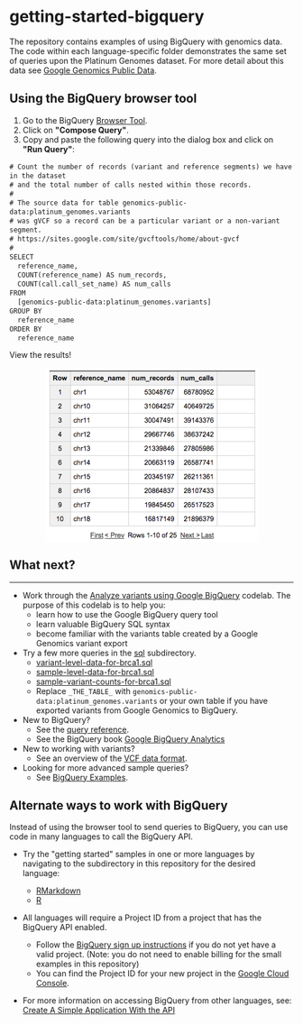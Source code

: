 # getting-started-bigquery

The repository contains examples of using BigQuery with
genomics data. The code within each language-specific folder demonstrates the
same set of queries upon the Platinum Genomes dataset.  For more detail about
this data see [Google Genomics Public Data](https://cloud.google.com/genomics/data/platinum-genomes).

## Using the BigQuery browser tool

1. Go to the BigQuery [Browser Tool](https://bigquery.cloud.google.com/table/genomics-public-data:platinum_genomes.variants).
1. Click on **"Compose Query"**.
1. Copy and paste the following query into the dialog box and click on **"Run Query"**:
```
# Count the number of records (variant and reference segments) we have in the dataset
# and the total number of calls nested within those records.
# 
# The source data for table genomics-public-data:platinum_genomes.variants
# was gVCF so a record can be a particular variant or a non-variant segment.
# https://sites.google.com/site/gvcftools/home/about-gvcf
#
SELECT
  reference_name,
  COUNT(reference_name) AS num_records,
  COUNT(call.call_set_name) AS num_calls
FROM
  [genomics-public-data:platinum_genomes.variants]
GROUP BY
  reference_name
ORDER BY
  reference_name
```

View the results!

<img src="figure/result.png" title="Query Results" alt="Query Results" style="display: block; margin: auto;" />

## What next?
----------
  * Work through the [Analyze variants using Google BigQuery](http://googlegenomics.readthedocs.org/en/latest/use_cases/analyze_variants/analyze_variants_with_bigquery.html) codelab.  The purpose of this codelab is to help you:
    * learn how to use the Google BigQuery query tool
    * learn valuable BigQuery SQL syntax
    * become familiar with the variants table created by a Google Genomics variant export
  * Try a few more queries in the [sql](./sql) subdirectory.
    + [variant-level-data-for-brca1.sql](./sql/variant-level-data-for-brca1.sql)
    + [sample-level-data-for-brca1.sql](./sql/sample-level-data-for-brca1.sql)
    + [sample-variant-counts-for-brca1.sql](./sql/sample-variant-counts-for-brca1.sql)
    + Replace `_THE_TABLE_` with `genomics-public-data:platinum_genomes.variants` or your own table if you have exported variants from Google Genomics to BigQuery.
  * New to BigQuery?
    + See the [query reference](https://cloud.google.com/bigquery/query-reference).
    + See the BigQuery book [Google BigQuery Analytics](http://www.wiley.com/WileyCDA/WileyTitle/productCd-1118824822.html)
  * New to working with variants?
    + See an overview of the [VCF data format](http://vcftools.sourceforge.net/VCF-poster.pdf).
  * Looking for more advanced sample queries?
    + See [BigQuery Examples](https://github.com/googlegenomics/bigquery-examples).

Alternate ways to work with BigQuery
--------------------------------------

Instead of using the browser tool to send queries to BigQuery, you can use code in many languages to call the BigQuery API.

* Try the "getting started" samples in one or more languages by navigating to the subdirectory in this repository for the desired language:
  + [RMarkdown](./RMarkdown)
  + [R](./R)
* All languages will require a Project ID from a project that has the BigQuery API enabled.
  + Follow the [BigQuery sign up instructions](https://cloud.google.com/bigquery/sign-up) if you do not yet have a valid project.  (Note: you do not need to enable billing for the small examples in this repository)
  + You can find the Project ID for your new project in the
  [Google Cloud Console](https://console.cloud.google.com).

* For more information on accessing BigQuery from other languages, see:
[Create A Simple Application With the API](https://cloud.google.com/bigquery/create-simple-app-api)
